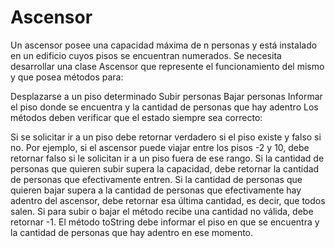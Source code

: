 # Ascensor
Un ascensor posee una capacidad máxima de n personas y está instalado en un edificio cuyos pisos se encuentran numerados. Se necesita desarrollar una clase Ascensor que represente el funcionamiento del mismo y que posea métodos para:

Desplazarse a un piso determinado
Subir personas
Bajar personas
Informar el piso donde se encuentra y la cantidad de personas que hay adentro
Los métodos deben verificar que el estado siempre sea correcto:

Si se solicitar ir a un piso debe retornar verdadero si el piso existe y falso si no. Por ejemplo, si el ascensor puede viajar entre los pisos -2 y 10, debe retornar falso si le solicitan ir a un piso fuera de ese rango.
Si la cantidad de personas que quieren subir supera la capacidad, debe retornar la cantidad de personas que efectivamente entren.
Si la cantidad de personas que quieren bajar supera a la cantidad de personas que efectivamente hay adentro del ascensor, debe retornar esa última cantidad, es decir, que todos salen.
Si para subir o bajar el método recibe una cantidad no válida, debe retornar -1.
El método toString debe informar el piso en que se encuentra y la cantidad de personas que hay adentro en ese momento.